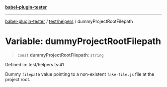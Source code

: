 [**babel-plugin-tester**](../../../README.md)

***

[babel-plugin-tester](../../../README.md) / [test/helpers](../README.md) / dummyProjectRootFilepath

# Variable: dummyProjectRootFilepath

> `const` **dummyProjectRootFilepath**: `string`

Defined in: test/helpers.ts:41

Dummy `filepath` value pointing to a non-existent `fake-file.js` file at the
project root.
